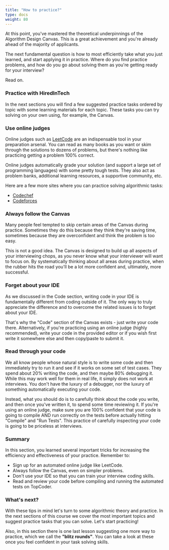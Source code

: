 ```yaml
---
title: "How to practice?"
type: docs
weight: 80
---
```

At this point, you've mastered the theoretical underpinnings of the Algorithm Design Canvas. This is a great achievement and you're already ahead of the majority of applicants.

The next fundamental question is how to most efficiently take what you just learned, and start applying it in practice. Where do you find practice problems, and how do you go about solving them as you're getting ready for your interview?

Read on.

### Practice with HiredInTech

In the next sections you will find a few suggested practice tasks ordered by topic with some learning materials for each topic. These tasks you can try solving on your own using, for example, the Canvas.

### Use online judges

Online judges such as <a href="https://leetcode.com" target="_blank" rel="noopener noreferrer">LeetCode</a> are an indispensable tool in your preparation arsenal. You can read as many books as you want or skim through the solutions to dozens of problems, but there's nothing like practicing getting a problem 100% correct.

Online judges automatically grade your solution (and support a large set of programming languages) with some pretty tough tests. They also act as problem banks, additional learning resources, a supportive community, etc.

Here are a few more sites where you can practice solving algorithmic tasks:

- <a href="https://www.codechef.com/" rel="noopener noreferrer" target="_blank">Codechef</a>
- <a href="http://codeforces.com/" rel="noopener noreferrer" target="_blank">Codeforces</a>

### Always follow the Canvas

Many people feel tempted to skip certain areas of the Canvas during practice. Sometimes they do this because they think they're saving time, sometimes because they are overconfident and think the problem is too easy.

This is not a good idea. The Canvas is designed to build up all aspects of your interviewing chops, as you never know what your interviewer will want to focus on. By systematically thinking about all areas during practice, when the rubber hits the road you'll be a lot more confident and, ultimately, more successful.

### Forget about your IDE

As we discussed in the Code section, writing code in your IDE is fundamentally different from coding outside of it. The only way to truly appreciate the difference and to overcome the related issues is to forget about your IDE.

That's why the "Code" section of the Canvas exists - just write your code there. Alternatively, if you're practicing using an online judge (highly recommended), write your code in the provided editor or if you wish first write it somewhere else and then copy/paste to submit it.

### Read through your code

We all know people whose natural style is to write some code and then immediately try to run it and see if it works on some set of test cases. They spend about 20% writing the code, and then maybe 80% debugging it. While this may work well for them in real life, it simply does not work at interviews. You don't have the luxury of a debugger, nor the luxury of something automatically executing your code.

Instead, what you should do is to carefully think about the code you write, and then once you've written it, to spend some time reviewing it. If you're using an online judge, make sure you are 100% confident that your code is going to compile AND run correctly on the tests before actually hitting "Compile" and "Run Tests". This practice of carefully inspecting your code is going to be priceless at interviews.

### Summary

In this section, you learned several important tricks for increasing the efficiency and effectiveness of your practice. Remember to:

- Sign up for an automated online judge like LeetCode.
- Always follow the Canvas, even on simpler problems.
- Don't use your IDE so that you can train your interview coding skills.
- Read and review your code before compiling and running the automated tests on TopCoder.

### What's next?

With these tips in mind let's turn to some algorithmic theory and practice. In the next sections of this course we cover the most important topics and suggest practice tasks that you can solve. Let's start practicing!

Also, in this section there is one last lesson suggesting one more way to practice, which we call the **"blitz rounds"**. You can take a look at these once you feel confident in your task solving skills.

